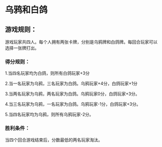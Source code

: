 # 乌鸦和白鸽

## 游戏规则：

游戏玩家共四人。每个人拥有两张卡牌，分别是乌鸦牌和白鸽牌。每回合玩家可以选择一张牌打出。

### 得分规则：

1.当四名玩家均为白鸽，则所有白鸽玩家+3分

2.当一名玩家为乌鸦，三名玩家为白鸽。乌鸦玩家+4分，白鸽玩家+1分

3.当两名玩家为乌鸦，两名玩家为白鸽。乌鸦玩家0分，白鸽玩家+3分。

4.当三名玩家为乌鸦，一名玩家为白鸽。乌鸦玩家-1分，白鸽玩家+3分。

5.当四名玩家均为乌鸦，则所有乌鸦玩家-2分。

### 胜利条件：

当四个回合游戏结束后，分数最低的两名玩家淘汰。

